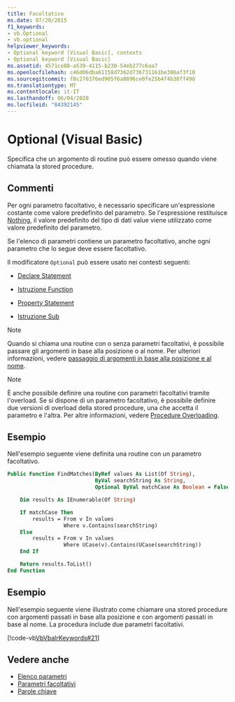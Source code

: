 ```yaml
---
title: Facoltativo
ms.date: 07/20/2015
f1_keywords:
- vb.Optional
- vb.optional
helpviewer_keywords:
- Optional keyword [Visual Basic], contexts
- Optional keyword [Visual Basic]
ms.assetid: 4571ce88-a539-4115-b230-54eb277c6aa7
ms.openlocfilehash: c46d06dba61158d7362d736731161be306af3f10
ms.sourcegitcommit: f8c270376ed905f6a8896ce0fe25b4f4b38ff498
ms.translationtype: MT
ms.contentlocale: it-IT
ms.lasthandoff: 06/04/2020
ms.locfileid: "84392145"
---
```

# <a name="optional-visual-basic"></a>Optional (Visual Basic)

Specifica che un argomento di routine può essere omesso quando viene chiamata la stored procedure.

## <a name="remarks"></a>Commenti

Per ogni parametro facoltativo, è necessario specificare un'espressione costante come valore predefinito del parametro. Se l'espressione restituisce [Nothing](../nothing.md), il valore predefinito del tipo di dati value viene utilizzato come valore predefinito del parametro.

Se l'elenco di parametri contiene un parametro facoltativo, anche ogni parametro che lo segue deve essere facoltativo.

Il modificatore `Optional` può essere usato nei contesti seguenti:

- [Declare Statement](../statements/declare-statement.md)

- [Istruzione Function](../statements/function-statement.md)

- [Property Statement](../statements/property-statement.md)

- [Istruzione Sub](../statements/sub-statement.md)

> [!NOTE]
> Quando si chiama una routine con o senza parametri facoltativi, è possibile passare gli argomenti in base alla posizione o al nome. Per ulteriori informazioni, vedere [passaggio di argomenti in base alla posizione e al nome](../../programming-guide/language-features/procedures/passing-arguments-by-position-and-by-name.md).

> [!NOTE]
> È anche possibile definire una routine con parametri facoltativi tramite l'overload. Se si dispone di un parametro facoltativo, è possibile definire due versioni di overload della stored procedure, una che accetta il parametro e l'altra. Per altre informazioni, vedere [Procedure Overloading](../../programming-guide/language-features/procedures/procedure-overloading.md).

## <a name="example"></a>Esempio

Nell'esempio seguente viene definita una routine con un parametro facoltativo.

```vb
Public Function FindMatches(ByRef values As List(Of String),
                            ByVal searchString As String,
                            Optional ByVal matchCase As Boolean = False) As List(Of String)

    Dim results As IEnumerable(Of String)

    If matchCase Then
        results = From v In values
                  Where v.Contains(searchString)
    Else
        results = From v In values
                  Where UCase(v).Contains(UCase(searchString))
    End If

    Return results.ToList()
End Function
```

## <a name="example"></a>Esempio

Nell'esempio seguente viene illustrato come chiamare una stored procedure con argomenti passati in base alla posizione e con argomenti passati in base al nome. La procedura include due parametri facoltativi.

[!code-vb[VbVbalrKeywords#21](~/samples/snippets/visualbasic/VS_Snippets_VBCSharp/VbVbalrKeywords/VB/class8.vb#21)]

## <a name="see-also"></a>Vedere anche

- [Elenco parametri](../statements/parameter-list.md)
- [Parametri facoltativi](../../programming-guide/language-features/procedures/optional-parameters.md)
- [Parole chiave](../keywords/index.md)
